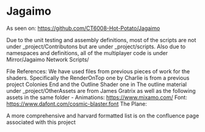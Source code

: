 # Jagaimo

As seen on: 
https://github.com/CT6008-Hot-Potato/Jagaimo

Due to the unit testing and assembly definitions, most of the scripts are not under _project/Contributons
but are under _project/scripts. Also due to namespaces and definitions, all of the multiplayer code is under Mirror/Jagaimo Network Scripts/

File References:
We have used files from previous pieces of work for the shaders.
Specifically the RenderOnTop one by Charlie is from a previous project Colonies End and the Outline Shader one in 
The outline material under _project/OtherAssets are from James Gratrix as well as the following assets in the same folder - 
Animations: https://www.mixamo.com/
Font: https://www.dafont.com/cosmic-blaster.font
The Plane:

A more comprehensive and harvard formatted list is on the confluence page associated with this project